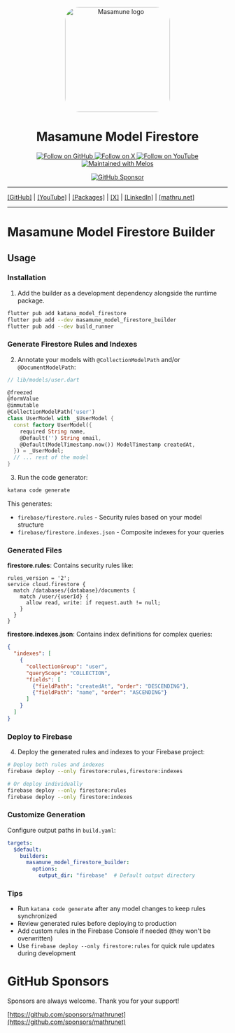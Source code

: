 <p align="center">
  <a href="https://mathru.net">
    <img width="240px" src="https://raw.githubusercontent.com/mathrunet/flutter_masamune/master/.github/images/icon.png" alt="Masamune logo" style="border-radius: 32px"s><br/>
  </a>
  <h1 align="center">Masamune Model Firestore</h1>
</p>

<p align="center">
  <a href="https://github.com/mathrunet">
    <img src="https://img.shields.io/static/v1?label=GitHub&message=Follow&logo=GitHub&color=333333&link=https://github.com/mathrunet" alt="Follow on GitHub" />
  </a>
  <a href="https://x.com/mathru">
    <img src="https://img.shields.io/static/v1?label=@mathru&message=Follow&logo=X&color=0F1419&link=https://x.com/mathru" alt="Follow on X" />
  </a>
  <a href="https://www.youtube.com/c/mathrunetchannel">
    <img src="https://img.shields.io/static/v1?label=YouTube&message=Follow&logo=YouTube&color=FF0000&link=https://www.youtube.com/c/mathrunetchannel" alt="Follow on YouTube" />
  </a>
  <a href="https://github.com/invertase/melos">
    <img src="https://img.shields.io/static/v1?label=maintained%20with&message=melos&color=FF1493&link=https://github.com/invertase/melos" alt="Maintained with Melos" />
  </a>
</p>

<p align="center">
  <a href="https://github.com/sponsors/mathrunet"><img src="https://img.shields.io/static/v1?label=Sponsor&message=%E2%9D%A4&logo=GitHub&color=ff69b4&link=https://github.com/sponsors/mathrunet" alt="GitHub Sponsor" /></a>
</p>

---

[[GitHub]](https://github.com/mathrunet) | [[YouTube]](https://www.youtube.com/c/mathrunetchannel) | [[Packages]](https://pub.dev/publishers/mathru.net/packages) | [[X]](https://x.com/mathru) | [[LinkedIn]](https://www.linkedin.com/in/mathrunet/) | [[mathru.net]](https://mathru.net)

---

# Masamune Model Firestore Builder

## Usage

### Installation

1. Add the builder as a development dependency alongside the runtime package.

```bash
flutter pub add katana_model_firestore
flutter pub add --dev masamune_model_firestore_builder
flutter pub add --dev build_runner
```

### Generate Firestore Rules and Indexes

2. Annotate your models with `@CollectionModelPath` and/or `@DocumentModelPath`:

```dart
// lib/models/user.dart

@freezed
@formValue
@immutable
@CollectionModelPath('user')
class UserModel with _$UserModel {
  const factory UserModel({
    required String name,
    @Default('') String email,
    @Default(ModelTimestamp.now()) ModelTimestamp createdAt,
  }) = _UserModel;
  // ... rest of the model
}
```

3. Run the code generator:

```bash
katana code generate
```

This generates:
- `firebase/firestore.rules` - Security rules based on your model structure
- `firebase/firestore.indexes.json` - Composite indexes for your queries

### Generated Files

**firestore.rules**: Contains security rules like:

```
rules_version = '2';
service cloud.firestore {
  match /databases/{database}/documents {
    match /user/{userId} {
      allow read, write: if request.auth != null;
    }
  }
}
```

**firestore.indexes.json**: Contains index definitions for complex queries:

```json
{
  "indexes": [
    {
      "collectionGroup": "user",
      "queryScope": "COLLECTION",
      "fields": [
        {"fieldPath": "createdAt", "order": "DESCENDING"},
        {"fieldPath": "name", "order": "ASCENDING"}
      ]
    }
  ]
}
```

### Deploy to Firebase

4. Deploy the generated rules and indexes to your Firebase project:

```bash
# Deploy both rules and indexes
firebase deploy --only firestore:rules,firestore:indexes

# Or deploy individually
firebase deploy --only firestore:rules
firebase deploy --only firestore:indexes
```

### Customize Generation

Configure output paths in `build.yaml`:

```yaml
targets:
  $default:
    builders:
      masamune_model_firestore_builder:
        options:
          output_dir: "firebase"  # Default output directory
```

### Tips

- Run `katana code generate` after any model changes to keep rules synchronized
- Review generated rules before deploying to production
- Add custom rules in the Firebase Console if needed (they won't be overwritten)
- Use `firebase deploy --only firestore:rules` for quick rule updates during development

# GitHub Sponsors

Sponsors are always welcome. Thank you for your support!

[https://github.com/sponsors/mathrunet](https://github.com/sponsors/mathrunet)